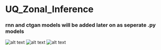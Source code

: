 # UQ_Zonal_Inference


### rnn and ctgan models will be added later on as seperate .py models


![alt text](https://imgur.com/jKJ1Tzf)
![alt text](https://imgur.com/y2khunu)
![alt text](https://github.com/erenarkangil/population-mobility-synthesis/tree/main/results/realdest2.svg)
